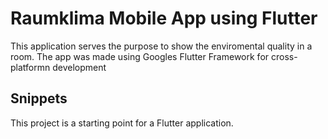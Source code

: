 # Raumklima Mobile App using Flutter

This application serves the purpose to show the enviromental quality in a room.
The app was made using Googles Flutter Framework for cross-platformn development

## Snippets

This project is a starting point for a Flutter application.

